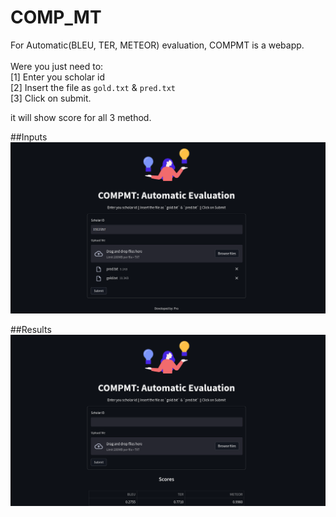 # COMP_MT
For Automatic(BLEU, TER, METEOR) evaluation, COMPMT is a webapp. <br><br>
Were you just need to: <br>
[1] Enter you scholar id <br>
[2] Insert the file as `gold.txt` &amp; `pred.txt` <br>
[3] Click on submit. <br>

it will show score for all 3 method. <br>

##Inputs
![alt text](https://raw.githubusercontent.com/human71/comp-mt/main/Inputs.png)

##Results
![alt text](https://raw.githubusercontent.com/human71/comp-mt/main/Result.png)
